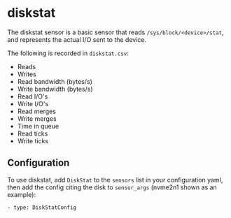 # diskstat
The diskstat sensor is a basic sensor that reads `/sys/block/<device>/stat`, and represents the actual I/O sent to the device.

The following is recorded in `diskstat.csv`:
* Reads
* Writes
* Read bandwidth (bytes/s)
* Write bandwidth (bytes/s)
* Read I/O's
* Write I/O's
* Read merges
* Write merges
* Time in queue
* Read ticks
* Write ticks

## Configuration
To use diskstat, add `DiskStat` to the `sensors` list in your configuration yaml, then add the config citing the disk to `sensor_args` (nvme2n1 shown as an example):
```
- type: DiskStatConfig
```
